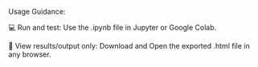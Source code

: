 
Usage Guidance:

💻 Run and test: Use the .ipynb file in Jupyter or Google Colab.

📄 View results/output only: Download and Open the exported .html file in any browser.
